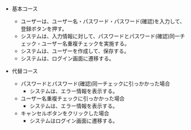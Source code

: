 - 基本コース
	- ユーザーは、ユーザー名・パスワード・パスワード(確認)を入力して、登録ボタンを押す。
	- システムは、入力情報に対して、パスワードとパスワード(確認)同一チェック・ユーザー名重複チェックを実施する。
	- システムは、ユーザーを作成して、保存する。
	- システムは、ログイン画面に遷移する。

- 代替コース
	- パスワードとパスワード(確認)同一チェックに引っかかった場合
	  - システムは、エラー情報を表示する。
	- ユーザー名重複チェックに引っかかった場合
	  - システムは、エラー情報を表示する。
	- キャンセルボタンをクリックした場合
	  - システムはログイン画面に遷移する。
